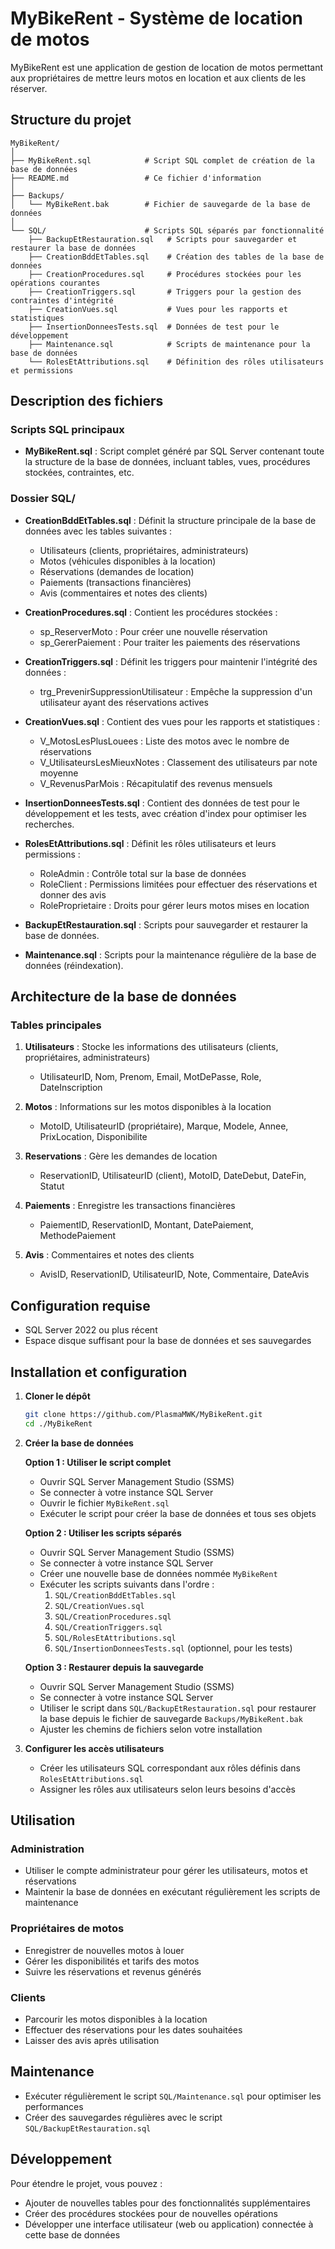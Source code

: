 # MyBikeRent - Système de location de motos

MyBikeRent est une application de gestion de location de motos permettant aux propriétaires de mettre leurs motos en location et aux clients de les réserver.

## Structure du projet

```
MyBikeRent/
│
├── MyBikeRent.sql            # Script SQL complet de création de la base de données
├── README.md                 # Ce fichier d'information
│
├── Backups/
│   └── MyBikeRent.bak        # Fichier de sauvegarde de la base de données
│
└── SQL/                      # Scripts SQL séparés par fonctionnalité
    ├── BackupEtRestauration.sql   # Scripts pour sauvegarder et restaurer la base de données
    ├── CreationBddEtTables.sql    # Création des tables de la base de données
    ├── CreationProcedures.sql     # Procédures stockées pour les opérations courantes
    ├── CreationTriggers.sql       # Triggers pour la gestion des contraintes d'intégrité
    ├── CreationVues.sql           # Vues pour les rapports et statistiques
    ├── InsertionDonneesTests.sql  # Données de test pour le développement
    ├── Maintenance.sql            # Scripts de maintenance pour la base de données
    └── RolesEtAttributions.sql    # Définition des rôles utilisateurs et permissions
```

## Description des fichiers

### Scripts SQL principaux

- **MyBikeRent.sql** : Script complet généré par SQL Server contenant toute la structure de la base de données, incluant tables, vues, procédures stockées, contraintes, etc.

### Dossier SQL/

- **CreationBddEtTables.sql** : Définit la structure principale de la base de données avec les tables suivantes :
  - Utilisateurs (clients, propriétaires, administrateurs)
  - Motos (véhicules disponibles à la location)
  - Réservations (demandes de location)
  - Paiements (transactions financières)
  - Avis (commentaires et notes des clients)

- **CreationProcedures.sql** : Contient les procédures stockées :
  - sp_ReserverMoto : Pour créer une nouvelle réservation
  - sp_GererPaiement : Pour traiter les paiements des réservations

- **CreationTriggers.sql** : Définit les triggers pour maintenir l'intégrité des données :
  - trg_PrevenirSuppressionUtilisateur : Empêche la suppression d'un utilisateur ayant des réservations actives

- **CreationVues.sql** : Contient des vues pour les rapports et statistiques :
  - V_MotosLesPlusLouees : Liste des motos avec le nombre de réservations
  - V_UtilisateursLesMieuxNotes : Classement des utilisateurs par note moyenne
  - V_RevenusParMois : Récapitulatif des revenus mensuels

- **InsertionDonneesTests.sql** : Contient des données de test pour le développement et les tests, avec création d'index pour optimiser les recherches.

- **RolesEtAttributions.sql** : Définit les rôles utilisateurs et leurs permissions :
  - RoleAdmin : Contrôle total sur la base de données
  - RoleClient : Permissions limitées pour effectuer des réservations et donner des avis
  - RoleProprietaire : Droits pour gérer leurs motos mises en location

- **BackupEtRestauration.sql** : Scripts pour sauvegarder et restaurer la base de données.

- **Maintenance.sql** : Scripts pour la maintenance régulière de la base de données (réindexation).

## Architecture de la base de données

### Tables principales

1. **Utilisateurs** : Stocke les informations des utilisateurs (clients, propriétaires, administrateurs)
   - UtilisateurID, Nom, Prenom, Email, MotDePasse, Role, DateInscription

2. **Motos** : Informations sur les motos disponibles à la location
   - MotoID, UtilisateurID (propriétaire), Marque, Modele, Annee, PrixLocation, Disponibilite

3. **Reservations** : Gère les demandes de location
   - ReservationID, UtilisateurID (client), MotoID, DateDebut, DateFin, Statut

4. **Paiements** : Enregistre les transactions financières
   - PaiementID, ReservationID, Montant, DatePaiement, MethodePaiement

5. **Avis** : Commentaires et notes des clients
   - AvisID, ReservationID, UtilisateurID, Note, Commentaire, DateAvis

## Configuration requise

- SQL Server 2022 ou plus récent
- Espace disque suffisant pour la base de données et ses sauvegardes

## Installation et configuration

1. **Cloner le dépôt**
   ```bash
   git clone https://github.com/PlasmaMWK/MyBikeRent.git
   cd ./MyBikeRent
   ```

2. **Créer la base de données**
   
   **Option 1 : Utiliser le script complet**
   - Ouvrir SQL Server Management Studio (SSMS)
   - Se connecter à votre instance SQL Server
   - Ouvrir le fichier `MyBikeRent.sql`
   - Exécuter le script pour créer la base de données et tous ses objets

   **Option 2 : Utiliser les scripts séparés**
   - Ouvrir SQL Server Management Studio (SSMS)
   - Se connecter à votre instance SQL Server
   - Créer une nouvelle base de données nommée `MyBikeRent`
   - Exécuter les scripts suivants dans l'ordre :
     1. `SQL/CreationBddEtTables.sql`
     2. `SQL/CreationVues.sql`
     3. `SQL/CreationProcedures.sql`
     4. `SQL/CreationTriggers.sql`
     5. `SQL/RolesEtAttributions.sql`
     6. `SQL/InsertionDonneesTests.sql` (optionnel, pour les tests)

   **Option 3 : Restaurer depuis la sauvegarde**
   - Ouvrir SQL Server Management Studio (SSMS)
   - Se connecter à votre instance SQL Server
   - Utiliser le script dans `SQL/BackupEtRestauration.sql` pour restaurer la base depuis le fichier de sauvegarde `Backups/MyBikeRent.bak`
   - Ajuster les chemins de fichiers selon votre installation

3. **Configurer les accès utilisateurs**
   - Créer les utilisateurs SQL correspondant aux rôles définis dans `RolesEtAttributions.sql`
   - Assigner les rôles aux utilisateurs selon leurs besoins d'accès

## Utilisation

### Administration
- Utiliser le compte administrateur pour gérer les utilisateurs, motos et réservations
- Maintenir la base de données en exécutant régulièrement les scripts de maintenance

### Propriétaires de motos
- Enregistrer de nouvelles motos à louer
- Gérer les disponibilités et tarifs des motos
- Suivre les réservations et revenus générés

### Clients
- Parcourir les motos disponibles à la location
- Effectuer des réservations pour les dates souhaitées
- Laisser des avis après utilisation

## Maintenance

- Exécuter régulièrement le script `SQL/Maintenance.sql` pour optimiser les performances
- Créer des sauvegardes régulières avec le script `SQL/BackupEtRestauration.sql`

## Développement

Pour étendre le projet, vous pouvez :
- Ajouter de nouvelles tables pour des fonctionnalités supplémentaires
- Créer des procédures stockées pour de nouvelles opérations
- Développer une interface utilisateur (web ou application) connectée à cette base de données

